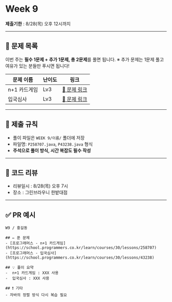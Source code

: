# Week 9

**제출기한** : 8/28(목) 오후 12시까지

---

## 📌 문제 목록

이번 주는 **필수 1문제 + 추가 1문제, 총 2문제**를 풀면 됩니다.
※ 추가 문제는 1문제 풀고 여유가 있는 분들만 푸시면 됩니다!

| 문제 이름 | 난이도 | 링크 |
| -------- | ------ | ---- |
| n+1 카드게임 | Lv3 | [🔗 문제 링크](https://school.programmers.co.kr/learn/courses/30/lessons/258707) |
| 입국심사 | Lv3 | [🔗 문제 링크](https://school.programmers.co.kr/learn/courses/30/lessons/43238) |

---

## 📝 제출 규칙

- 풀이 파일은 `WEEK 9/이름/` 폴더에 저장
- 파일명: `P258707.java`, `P43238.java` 형식
- **주석으로 풀이 방식, 시간 복잡도 필수 작성**

---

## 💬 코드 리뷰

- 리뷰일시 : 8/28(목) 오후 7시
- 장소 : 그린브라우니 한밭대점

---

## ✅ PR 예시

```
W9 / 홍길동

## ✏️ 푼 문제
- [프로그래머스 - n+1 카드게임](https://school.programmers.co.kr/learn/courses/30/lessons/258707)
- [프로그래머스 - 입국심사](https://school.programmers.co.kr/learn/courses/30/lessons/43238)

## 💡 풀이 요약
-  n+1 카드게임 : XXX 사용
-  입국심사 : XXX 사용

## ❗ 기타
- 자바의 정렬 방식 다시 복습 필요
```
